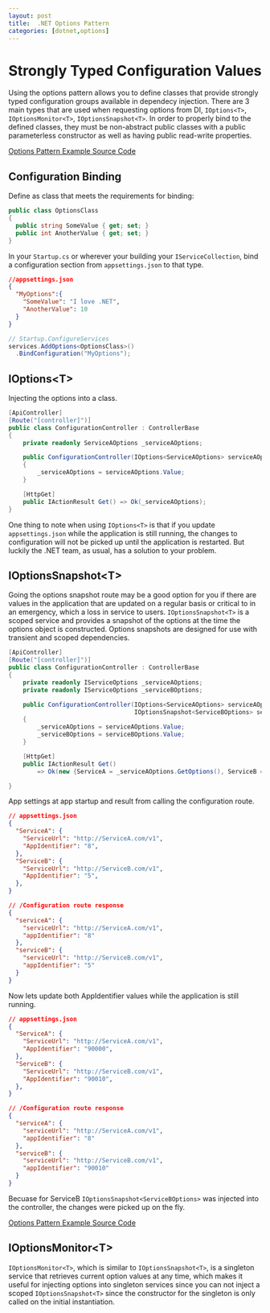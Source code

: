 ```yaml
---
layout: post
title:  .NET Options Pattern
categories: [dotnet,options]
---
```


# Strongly Typed Configuration Values

Using the options pattern allows you to define classes that provide strongly typed configuration groups available in dependecy injection. There are 3 main types that are used when requesting options from DI, `IOptions<T>`,` IOptionsMonitor<T>`, `IOptionsSnapshot<T>`. In order to properly bind to the defined classes, they must be non-abstract public classes with a public parameterless constructor as well as having public read-write properties.

[Options Pattern Example Source Code](https://github.com/mroberts91/OptionsPatternExample)

## Configuration Binding
Define as class that meets the requirements for binding:
```csharp
public class OptionsClass
{
  public string SomeValue { get; set; }
  public int AnotherValue { get; set; }
}
```

In your `Startup.cs` or wherever your building your `IServiceCollection`, bind a configuration section from `appsettings.json` to that type.
```json
//appsettings.json
{
  "MyOptions":{
    "SomeValue": "I love .NET",
    "AnotherValue": 10
  }
}
```
```csharp
// Startup.ConfigureServices
services.AddOptions<OptionsClass>()
  .BindConfiguration("MyOptions");
```

## IOptions\<T>
Injecting the options into a class.
```csharp
[ApiController]
[Route("[controller]")]
public class ConfigurationController : ControllerBase
{
    private readonly ServiceAOptions _serviceAOptions;

    public ConfigurationController(IOptions<ServiceAOptions> serviceAOptions)
    {
        _serviceAOptions = serviceAOptions.Value;
    }

    [HttpGet]
    public IActionResult Get() => Ok(_serviceAOptions);
}
```

One thing to note when using `IOptions<T>` is that if you update `appsettings.json` while the application is still running, the changes to configuration will not be picked up until the application is restarted. But luckily the .NET team, as usual, has a solution to your problem.
  
## IOptionsSnapshot\<T>
Going the options snapshot route may be a good option for you if there are values in the application that are updated on a regular basis or critical to in an emergency, which a loss in service to users. `IOptionsSnapshot<T>` is a scoped service and provides a snapshot of the options at the time the options object is constructed. Options snapshots are designed for use with transient and scoped dependencies.
```csharp
[ApiController]
[Route("[controller]")]
public class ConfigurationController : ControllerBase
{
    private readonly IServiceOptions _serviceAOptions;
    private readonly IServiceOptions _serviceBOptions;

    public ConfigurationController(IOptions<ServiceAOptions> serviceAOptions,
                                   IOptionsSnapshot<ServiceBOptions> serviceBOptions)
    {
        _serviceAOptions = serviceAOptions.Value;
        _serviceBOptions = serviceBOptions.Value;
    }

    [HttpGet]
    public IActionResult Get()
        => Ok(new {ServiceA = _serviceAOptions.GetOptions(), ServiceB = _serviceBOptions.GetOptions());

}
```
App settings at app startup and result from calling the configuration route.
```json
// appsettings.json
{
  "ServiceA": {
    "ServiceUrl": "http://ServiceA.com/v1",
    "AppIdentifier": "8",
  },
  "ServiceB": {
    "ServiceUrl": "http://ServiceB.com/v1",
    "AppIdentifier": "5",
  },
}
```
```json
// /Configuration route response
{
  "serviceA": {
    "serviceUrl": "http://ServiceA.com/v1",
    "appIdentifier": "8"
  },
  "serviceB": {
    "serviceUrl": "http://ServiceB.com/v1",
    "appIdentifier": "5"
  }
}
```

Now lets update both AppIdentifier values while the application is still running.
```json
// appsettings.json
{
  "ServiceA": {
    "ServiceUrl": "http://ServiceA.com/v1",
    "AppIdentifier": "90000",
  },
  "ServiceB": {
    "ServiceUrl": "http://ServiceB.com/v1",
    "AppIdentifier": "90010",
  },
}
```
```json
// /Configuration route response
{
  "serviceA": {
    "serviceUrl": "http://ServiceA.com/v1",
    "appIdentifier": "8"
  },
  "serviceB": {
    "serviceUrl": "http://ServiceB.com/v1",
    "appIdentifier": "90010"
  }
}
```

Becuase for ServiceB `IOptionsSnapshot<ServiceBOptions>` was injected into the controller, the changes were picked up on the fly.

[Options Pattern Example Source Code](https://github.com/mroberts91/OptionsPatternExample)

## IOptionsMonitor\<T>
`IOptionsMonitor<T>`, which is similar to `IOptionsSnapshot<T>`, is a singleton service that retrieves current option values at any time, which makes it useful for injecting options into singleton services since you can not inject a scoped `IOptionsSnapshot<T>` since the constructor for the singleton is only called on the initial instantiation.
